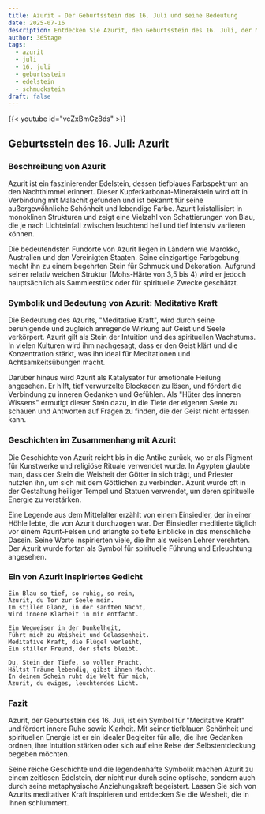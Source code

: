 ```yaml
---
title: Azurit - Der Geburtsstein des 16. Juli und seine Bedeutung
date: 2025-07-16
description: Entdecken Sie Azurit, den Geburtsstein des 16. Juli, der Meditative Kraft symbolisiert. Seine Symbolik und Geschichte werden Sie inspirieren.
author: 365tage
tags:
  - azurit
  - juli
  - 16. juli
  - geburtsstein
  - edelstein
  - schmuckstein
draft: false
---
```


{{< youtube id="vcZxBmGz8ds" >}}

## Geburtsstein des 16. Juli: Azurit

### Beschreibung von Azurit

Azurit ist ein faszinierender Edelstein, dessen tiefblaues Farbspektrum an den Nachthimmel erinnert. Dieser Kupferkarbonat-Mineralstein wird oft in Verbindung mit Malachit gefunden und ist bekannt für seine außergewöhnliche Schönheit und lebendige Farbe. Azurit kristallisiert in monoklinen Strukturen und zeigt eine Vielzahl von Schattierungen von Blau, die je nach Lichteinfall zwischen leuchtend hell und tief intensiv variieren können.

Die bedeutendsten Fundorte von Azurit liegen in Ländern wie Marokko, Australien und den Vereinigten Staaten. Seine einzigartige Farbgebung macht ihn zu einem begehrten Stein für Schmuck und Dekoration. Aufgrund seiner relativ weichen Struktur (Mohs-Härte von 3,5 bis 4) wird er jedoch hauptsächlich als Sammlerstück oder für spirituelle Zwecke geschätzt.

### Symbolik und Bedeutung von Azurit: Meditative Kraft

Die Bedeutung des Azurits, "Meditative Kraft", wird durch seine beruhigende und zugleich anregende Wirkung auf Geist und Seele verkörpert. Azurit gilt als Stein der Intuition und des spirituellen Wachstums. In vielen Kulturen wird ihm nachgesagt, dass er den Geist klärt und die Konzentration stärkt, was ihn ideal für Meditationen und Achtsamkeitsübungen macht.

Darüber hinaus wird Azurit als Katalysator für emotionale Heilung angesehen. Er hilft, tief verwurzelte Blockaden zu lösen, und fördert die Verbindung zu inneren Gedanken und Gefühlen. Als "Hüter des inneren Wissens" ermutigt dieser Stein dazu, in die Tiefe der eigenen Seele zu schauen und Antworten auf Fragen zu finden, die der Geist nicht erfassen kann.

### Geschichten im Zusammenhang mit Azurit

Die Geschichte von Azurit reicht bis in die Antike zurück, wo er als Pigment für Kunstwerke und religiöse Rituale verwendet wurde. In Ägypten glaubte man, dass der Stein die Weisheit der Götter in sich trägt, und Priester nutzten ihn, um sich mit dem Göttlichen zu verbinden. Azurit wurde oft in der Gestaltung heiliger Tempel und Statuen verwendet, um deren spirituelle Energie zu verstärken.

Eine Legende aus dem Mittelalter erzählt von einem Einsiedler, der in einer Höhle lebte, die von Azurit durchzogen war. Der Einsiedler meditierte täglich vor einem Azurit-Felsen und erlangte so tiefe Einblicke in das menschliche Dasein. Seine Worte inspirierten viele, die ihn als weisen Lehrer verehrten. Der Azurit wurde fortan als Symbol für spirituelle Führung und Erleuchtung angesehen.

### Ein von Azurit inspiriertes Gedicht

```
Ein Blau so tief, so ruhig, so rein,  
Azurit, du Tor zur Seele mein.  
Im stillen Glanz, in der sanften Nacht,  
Wird innere Klarheit in mir entfacht.  

Ein Wegweiser in der Dunkelheit,  
Führt mich zu Weisheit und Gelassenheit.  
Meditative Kraft, die Flügel verleiht,  
Ein stiller Freund, der stets bleibt.  

Du, Stein der Tiefe, so voller Pracht,  
Hältst Träume lebendig, gibst ihnen Macht.  
In deinem Schein ruht die Welt für mich,  
Azurit, du ewiges, leuchtendes Licht.  
```

### Fazit

Azurit, der Geburtsstein des 16. Juli, ist ein Symbol für "Meditative Kraft" und fördert innere Ruhe sowie Klarheit. Mit seiner tiefblauen Schönheit und spirituellen Energie ist er ein idealer Begleiter für alle, die ihre Gedanken ordnen, ihre Intuition stärken oder sich auf eine Reise der Selbstentdeckung begeben möchten.

Seine reiche Geschichte und die legendenhafte Symbolik machen Azurit zu einem zeitlosen Edelstein, der nicht nur durch seine optische, sondern auch durch seine metaphysische Anziehungskraft begeistert. Lassen Sie sich von Azurits meditativer Kraft inspirieren und entdecken Sie die Weisheit, die in Ihnen schlummert.
